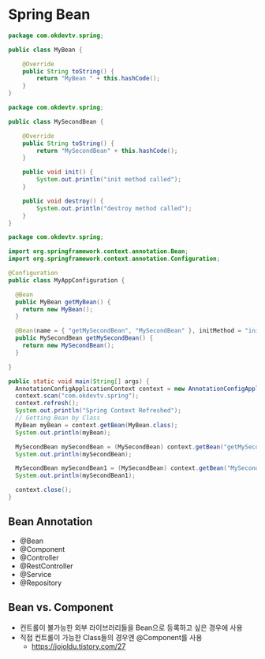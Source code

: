 # Spring Bean

```java
package com.okdevtv.spring;

public class MyBean {

	@Override
	public String toString() {
		return "MyBean " + this.hashCode();
	}
}
```

```java
package com.okdevtv.spring;

public class MySecondBean {

	@Override
	public String toString() {
		return "MySecondBean" + this.hashCode();
	}

	public void init() {
		System.out.println("init method called");
	}

	public void destroy() {
		System.out.println("destroy method called");
	}
}
```

```java
package com.okdevtv.spring;

import org.springframework.context.annotation.Bean;
import org.springframework.context.annotation.Configuration;

@Configuration
public class MyAppConfiguration {

  @Bean
  public MyBean getMyBean() {
    return new MyBean();
  }

  @Bean(name = { "getMySecondBean", "MySecondBean" }, initMethod = "init", destroyMethod = "destroy")
  public MySecondBean getMySecondBean() {
    return new MySecondBean();
  }

}
```

```java
public static void main(String[] args) {
  AnnotationConfigApplicationContext context = new AnnotationConfigApplicationContext();
  context.scan("com.okdevtv.spring");
  context.refresh();
  System.out.println("Spring Context Refreshed");
  // Getting Bean by Class
  MyBean myBean = context.getBean(MyBean.class);
  System.out.println(myBean);

  MySecondBean mySecondBean = (MySecondBean) context.getBean("getMySecondBean");
  System.out.println(mySecondBean);

  MySecondBean mySecondBean1 = (MySecondBean) context.getBean("MySecondBean");
  System.out.println(mySecondBean1);

  context.close();
}
```

## Bean Annotation
- @Bean
- @Component
- @Controller
- @RestController
- @Service
- @Repository

## Bean vs. Component
- 컨트롤이 불가능한 외부 라이브러리들을 Bean으로 등록하고 싶은 경우에 사용
- 직접 컨트롤이 가능한 Class들의 경우엔 @Component를 사용
  - https://jojoldu.tistory.com/27

